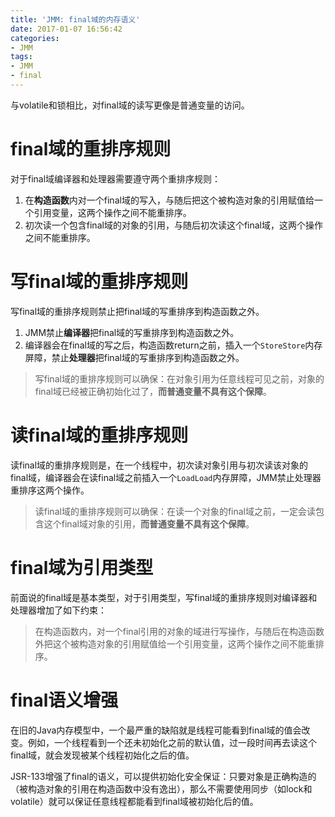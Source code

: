 ```yaml
---
title: 'JMM: final域的内存语义'
date: 2017-01-07 16:56:42
categories:
- JMM
tags:
- JMM
- final
---
```


与volatile和锁相比，对final域的读写更像是普通变量的访问。

# final域的重排序规则
对于final域编译器和处理器需要遵守两个重排序规则：
1. 在**构造函数**内对一个final域的写入，与随后把这个被构造对象的引用赋值给一个引用变量，这两个操作之间不能重排序。
2. 初次读一个包含final域的对象的引用，与随后初次读这个final域，这两个操作之间不能重排序。

# 写final域的重排序规则
写final域的重排序规则禁止把final域的写重排序到构造函数之外。
1. JMM禁止**编译器**把final域的写重排序到构造函数之外。
2. 编译器会在final域的写之后，构造函数return之前，插入一个`StoreStore`内存屏障，禁止**处理器**把final域的写重排序到构造函数之外。

> 写final域的重排序规则可以确保：在对象引用为任意线程可见之前，对象的final域已经被正确初始化过了，**而普通变量不具有这个保障**。

# 读final域的重排序规则
读final域的重排序规则是，在一个线程中，初次读对象引用与初次读该对象的final域，编译器会在读final域之前插入一个`LoadLoad`内存屏障，JMM禁止处理器重排序这两个操作。

> 读final域的重排序规则可以确保：在读一个对象的final域之前，一定会读包含这个final域对象的引用，**而普通变量不具有这个保障**。

# final域为引用类型
前面说的final域是基本类型，对于引用类型，写final域的重排序规则对编译器和处理器增加了如下约束：
> 在构造函数内，对一个final引用的对象的域进行写操作，与随后在构造函数外把这个被构造对象的引用赋值给一个引用变量，这两个操作之间不能重排序。

# final语义增强
在旧的Java内存模型中，一个最严重的缺陷就是线程可能看到final域的值会改变。例如，一个线程看到一个还未初始化之前的默认值，过一段时间再去读这个final域，就会发现被某个线程初始化之后的值。

JSR-133增强了final的语义，可以提供初始化安全保证：只要对象是正确构造的（被构造对象的引用在构造函数中没有逸出），那么不需要使用同步（如lock和volatile）就可以保证任意线程都能看到final域被初始化后的值。